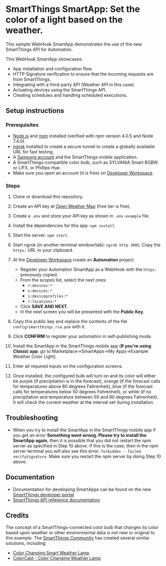 # SmartThings SmartApp: Set the color of a light based on the weather.

This sample WebHook SmartApp demonstrates the use of the new SmartThings API for Automation.

This WebHook SmartApp showcases:

- App installation and configuration flow.
- HTTP Signature verification to ensure that the incoming requests are from SmartThings.
- Integrating with a third-party API (Weather API in this case).
- Actuating devices using the SmartThings API.
- Creating schedules and handling scheduled executions.

## Setup instructions


### Prerequisites

- [Node.js](https://nodejs.org) and [npm](https://npmjs.com) installed (verified with npm version 4.0.5 and Node 7.4.0).
- [ngrok](https://ngrok.com/) installed to create a secure tunnel to create a globally available URL for fast testing.
- A [Samsung account](https://account.samsung.com/membership/index.do) and the SmartThings mobile application.
- A SmartThings-compatible color bulb, such as SYLVANIA Smart RGBW or LIFX, or Phillips Hue.
- Make sure you open an account (it is free) on [Developer Workspace](https://devworkspace.developer.samsung.com/smartthingsconsole/iotweb/site/index.html#/home).

### Steps

1. Clone or download this repository.

2. Create an API key at [Open Weather Map](https://api.openweathermap.org) (free tier is fine). 

1. Create a `.env` and store your API key as shown in `.env.example` file.

3. Install the dependencies for this app: `npm install`.

4. Start the server: `npm start`.

5. Start ngrok (in another terminal window/tab): `ngrok http 3005`. Copy the `https:` URL to your clipboard.

6. At the [Developer Workspace](https://smartthings.developer.samsung.com/workspace) create an **Automation** project.
	- Register your Automation SmartApp as a WebHook with the `https:` previously copied.
	- From the scopes list, select the next ones:
		- `r:devices:*`
		- `x:devices:*`
		- `i:deviceprofiles:*`
		- `r:locations:*`
	- Click **SAVE AND NEXT**.
	- In the next screen you will be presented with the **Public Key**.

7. Copy this public key and replace the contents of the file `config/smartthings_rsa.pub` with it.

8. Click **CONFIRM** to register your automation in self-publishing mode.

9. Install the SmartApp in the SmartThings mobile app (**If you're using *Classic* app**: go to Marketplace->SmartApps->My Apps->Example Weather Color Light).

10. Enter all required inputs on the configuration screens.

11. Once installed, the configured bulb will turn on and its color will either be purple (if precipitation is in the forecast), orange (if the forecast calls for temperatures above 80 degrees Fahrenheit), blue (if the forecast calls for temperatures below 50 degrees Fahrenheit), or white (if no precipitation and temperature between 50 and 80 degrees Fahrenheit). It will check the current weather at the interval set during installation.

## Troubleshooting

- When you try to install the SmartApp in the SmartThings mobile app if you get an error **Something went wrong. Please try to install the SmartApp again**, then it is possible that you did not restart the npm server as specified in Step 10 above. If this is the case, then in the npm server terminal you will also see this error: `forbidden - failed verifySignature`. Make sure you restart the npm server by doing Step 10 above.

## Documentation

- Documentation for developing SmartApps can be found on the new [SmartThings developer portal](https://smartthings.developer.samsung.com/develop/guides/smartapps/basics.html).
- [SmartThings API reference documentation](https://smartthings.developer.samsung.com/develop/api-ref/st-api.html)

## Credits

The concept of a SmartThings-connected color bulb that changes its color based upon weather or other environmental data is not new or original to this example.
The [SmartThings Community](https://community.smartthings.com) has created several similar solutions, including:

- [Color Changing Smart Weather Lamp](https://community.smartthings.com/t/color-changing-smart-weather-lamp-app/12046)
- [ColorCast - Color Changing Weather Lamp](https://community.smartthings.com/t/colorcast-color-changing-weather-lamp/13874)
